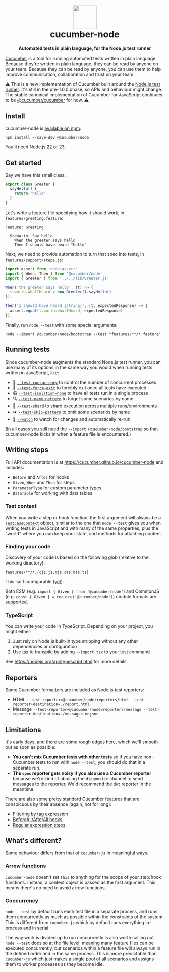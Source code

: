 <h1 align="center">
  <img alt="" width="75" src="https://github.com/cucumber.png"/>
  <br>
  cucumber-node
</h1>
<p align="center">
  <b>Automated tests in plain language, for the Node.js test runner</b>
</p>

[Cucumber](https://github.com/cucumber) is a tool for running automated tests written in plain language. Because they're
written in plain language, they can be read by anyone on your team. Because they can be
read by anyone, you can use them to help improve communication, collaboration and trust on
your team.

⚠️ This is a new implementation of Cucumber built around the [Node.js test runner](https://nodejs.org/api/test.html). It's still in the pre-1.0.0 phase, so APIs and behaviour might change. The stable canonical implementation of Cucumber for JavaScript continues to be [@cucumber/cucumber](https://github.com/cucumber/cucumber-js) for now. ⚠️

## Install

cucumber-node is [available on npm](https://www.npmjs.com/package/@cucumber/node):

```shell
npm install --save-dev @cucumber/node
```

You'll need Node.js 22 or 23.

## Get started

Say we have this small class:

```js
export class Greeter {
  sayHello() {
    return 'hello'
  }
}
```

Let's write a feature file specifying how it should work, in `features/greeting.feature`:

```gherkin
Feature: Greeting

  Scenario: Say hello
    When the greeter says hello
    Then I should have heard "hello"
```

Next, we need to provide automation to turn that spec into tests, in `features/support/steps.js`:

```js
import assert from 'node:assert'
import { When, Then } from '@cucumber/node'
import { Greeter } from '../../lib/Greeter.js'

When('the greeter says hello', (t) => {
  t.world.whatIHeard = new Greeter().sayHello()
});

Then('I should have heard {string}', (t, expectedResponse) => {
  assert.equal(t.world.whatIHeard, expectedResponse)
});
```

Finally, run `node --test` with some special arguments:

```shell
node --import @cucumber/node/bootstrap --test "features/**/*.feature"
```

## Running tests

Since cucumber-node augments the standard Node.js test runner, you can use many of its options in the same way you would when running tests written in JavaScript, like:

- 🔀 [`--test-concurrency`](https://nodejs.org/api/cli.html#--test-concurrency) to control the number of concurrent processes
- 🏃 [`--test-force-exit`](https://nodejs.org/api/cli.html#--test-force-exit) to forcibly exit once all tests have executed
- 😷 [`--test-isolation=none`](https://nodejs.org/api/cli.html#--test-isolationmode) to have all tests run in a single process
- 🔍 [`--test-name-pattern`](https://nodejs.org/api/cli.html#--test-name-pattern) to target some scenarios by name
- 💎 [`--test-shard`](https://nodejs.org/api/cli.html#--test-shard) to shard execution across multiple runs/environments
- ⏩ [`--test-skip-pattern`](https://nodejs.org/api/cli.html#--test-skip-pattern) to omit some scenarios by name
- 👀 [`--watch`](https://nodejs.org/api/cli.html#--watch) to watch for changes and automatically re-run

(In all cases you still need the `--import @cucumber/node/bootstrap` so that cucumber-node kicks in when a feature file is encountered.)

## Writing steps

Full API documentation is at https://cucumber.github.io/cucumber-node and includes:

- `Before` and `After` for hooks
- `Given`, `When` and `Then` for steps
- `ParameterType` for custom parameter types
- `DataTable` for working with data tables

### Test context

When you write a step or hook function, the first argument will always be a [`TestCaseContext`](https://cucumber.github.io/cucumber-node/types/TestCaseContext.html) object, similar to the one that `node --test` gives you when writing tests in JavaScript and with many of the same properties, plus the "world" where you can keep your state, and methods for attaching content.

### Finding your code

Discovery of your code is based on the following glob (relative to the working directory):

```
features/**/*.{cjs,js,mjs,cts,mts,ts}
```

This isn't configurable ([yet](https://github.com/cucumber/cucumber-node/issues/10)).

Both ESM (e.g. `import { Given } from '@cucumber/node'`) and CommonJS (e.g. `const { Given } = require('@cucumber/node')`) module formats are supported.

### TypeScript

You can write your code in TypeScript. Depending on your project, you might either:

1. Just rely on Node.js built-in type stripping without any other dependencies or configuration
2. Use [tsx](https://www.npmjs.com/package/tsx) to transpile by adding `--import tsx` to your test command

See https://nodejs.org/api/typescript.html for more details.

## Reporters

Some Cucumber formatters are included as Node.js test reporters:

- HTML `--test-reporter=@cucumber/node/reporters/html --test-reporter-destination=./report.html`
- Message `--test-reporter=@cucumber/node/reporters/message --test-reporter-destination=./messages.ndjson`

## Limitations

It's early days, and there are some rough edges here, which we'll smooth out as soon as possible:

- **You can't mix Cucumber tests with other tests** so if you have non-Cucumber tests to run with `node --test`, you should do that in a separate run.
- **The `spec` reporter gets noisy if you also use a Cucumber reporter** because we're kind of abusing the `diagnostic` channel to send messages to the reporter. We'd recommend the `dot` reporter in the meantime.

There are also some pretty standard Cucumber features that are conspicuous by their absence (again, not for long):

- [Filtering by tag expression](https://github.com/cucumber/cucumber-node/issues/9)
- [BeforeAll/AfterAll hooks](https://github.com/cucumber/cucumber-node/issues/8)
- [Regular expression steps](https://github.com/cucumber/cucumber-node/issues/6)

## What's different?

Some behaviour differs from that of `cucumber-js` in meaningful ways.

### Arrow functions

`cucumber-node` doesn't set `this` to anything for the scope of your step/hook functions. Instead, a context object is passed as the first argument. This means there's no need to avoid arrow functions.

### Concurrency

`node --test` by default runs each test file in a separate process, and runs them concurrently as much as possible within the constraints of the system. This is different from `cucumber-js` which by default runs everything in-process and in serial.

The way work is divided up to run concurrently is also worth calling out. `node --test` does so at the file level, meaning many feature files can be executed concurrently, but scenarios within a feature file will always run in the defined order and in the same process. This is more predictable than `cucumber-js` which just makes a single pool of all scenarios and assigns them to worker processes as they become idle.
